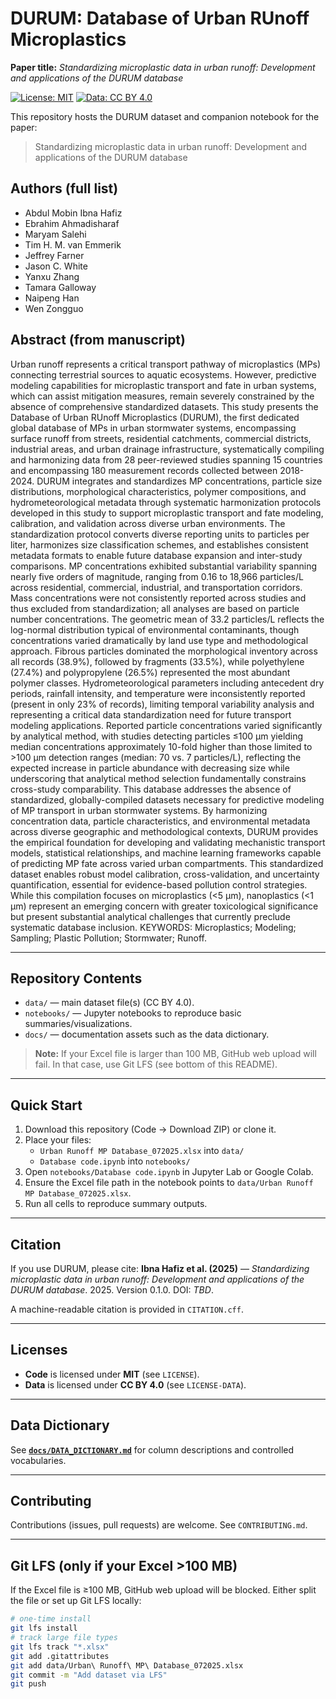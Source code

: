 # DURUM: Database of Urban RUnoff Microplastics

**Paper title:** *Standardizing microplastic data in urban runoff: Development and applications of the DURUM database*

[![License: MIT](https://img.shields.io/badge/License-MIT-green.svg)]()
[![Data: CC BY 4.0](https://img.shields.io/badge/Data-CC%20BY%204.0-blue.svg)]()

This repository hosts the DURUM dataset and companion notebook for the paper:

> Standardizing microplastic data in urban runoff: Development and applications of the DURUM database

## Authors (full list)
- Abdul Mobin Ibna Hafiz
- Ebrahim Ahmadisharaf
- Maryam Salehi
- Tim H. M. van Emmerik
- Jeffrey Farner
- Jason C. White
- Yanxu Zhang
- Tamara Galloway
- Naipeng Han
- Wen Zongguo

## Abstract (from manuscript)
Urban runoff represents a critical transport pathway of microplastics (MPs) connecting terrestrial sources to aquatic ecosystems. However, predictive modeling capabilities for microplastic transport and fate in urban systems, which can assist mitigation measures, remain severely constrained by the absence of comprehensive standardized datasets. This study presents the Database of Urban RUnoff Microplastics (DURUM), the first dedicated global database of MPs in urban stormwater systems, encompassing surface runoff from streets, residential catchments, commercial districts, industrial areas, and urban drainage infrastructure, systematically compiling and harmonizing data from 28 peer-reviewed studies spanning 15 countries and encompassing 180 measurement records collected between 2018-2024. DURUM integrates and standardizes MP concentrations, particle size distributions, morphological characteristics, polymer compositions, and hydrometeorological metadata through systematic harmonization protocols developed in this study to support microplastic transport and fate modeling, calibration, and validation across diverse urban environments. The standardization protocol converts diverse reporting units to particles per liter, harmonizes size classification schemes, and establishes consistent metadata formats to enable future database expansion and inter-study comparisons. MP concentrations exhibited substantial variability spanning nearly five orders of magnitude, ranging from 0.16 to 18,966 particles/L across residential, commercial, industrial, and transportation corridors. Mass concentrations were not consistently reported across studies and thus excluded from standardization; all analyses are based on particle number concentrations. The geometric mean of 33.2 particles/L reflects the log-normal distribution typical of environmental contaminants, though concentrations varied dramatically by land use type and methodological approach. Fibrous particles dominated the morphological inventory across all records (38.9%), followed by fragments (33.5%), while polyethylene (27.4%) and polypropylene (26.5%) represented the most abundant polymer classes. Hydrometeorological parameters including antecedent dry periods, rainfall intensity, and temperature were inconsistently reported (present in only 23% of records), limiting temporal variability analysis and representing a critical data standardization need for future transport modeling applications. Reported particle concentrations varied significantly by analytical method, with studies detecting particles ≤100 μm yielding median concentrations approximately 10-fold higher than those limited to >100 μm detection ranges (median: 70 vs. 7 particles/L), reflecting the expected increase in particle abundance with decreasing size while underscoring that analytical method selection fundamentally constrains cross-study comparability. This database addresses the absence of standardized, globally-compiled datasets necessary for predictive modeling of MP transport in urban stormwater systems. By harmonizing concentration data, particle characteristics, and environmental metadata across diverse geographic and methodological contexts, DURUM provides the empirical foundation for developing and validating mechanistic transport models, statistical relationships, and machine learning frameworks capable of predicting MP fate across varied urban compartments. This standardized dataset enables robust model calibration, cross-validation, and uncertainty quantification, essential for evidence-based pollution control strategies. While this compilation focuses on microplastics (<5 μm), nanoplastics (<1 μm) represent an emerging concern with greater toxicological significance but present substantial analytical challenges that currently preclude systematic database inclusion.
KEYWORDS: Microplastics; Modeling; Sampling; Plastic Pollution; Stormwater; Runoff.

---

## Repository Contents
- `data/` — main dataset file(s) (CC BY 4.0).
- `notebooks/` — Jupyter notebooks to reproduce basic summaries/visualizations.
- `docs/` — documentation assets such as the data dictionary.

> **Note:** If your Excel file is larger than 100 MB, GitHub web upload will fail. In that case, use Git LFS (see bottom of this README).

---

## Quick Start
1. Download this repository (Code → Download ZIP) or clone it.
2. Place your files:
   - `Urban Runoff MP Database_072025.xlsx` into `data/`
   - `Database code.ipynb` into `notebooks/`
3. Open `notebooks/Database code.ipynb` in Jupyter Lab or Google Colab.
4. Ensure the Excel file path in the notebook points to `data/Urban Runoff MP Database_072025.xlsx`.
5. Run all cells to reproduce summary outputs.

---

## Citation
If you use DURUM, please cite: **Ibna Hafiz et al. (2025)** — *Standardizing microplastic data in urban runoff: Development and applications of the DURUM database*. 2025. Version 0.1.0. DOI: *TBD*.

A machine-readable citation is provided in `CITATION.cff`.

---

## Licenses
- **Code** is licensed under **MIT** (see `LICENSE`).
- **Data** is licensed under **CC BY 4.0** (see `LICENSE-DATA`).

---

## Data Dictionary
See **[`docs/DATA_DICTIONARY.md`](docs/DATA_DICTIONARY.md)** for column descriptions and controlled vocabularies.

---

## Contributing
Contributions (issues, pull requests) are welcome. See `CONTRIBUTING.md`.

---

## Git LFS (only if your Excel >100 MB)
If the Excel file is ≥100 MB, GitHub web upload will be blocked. Either split the file or set up Git LFS locally:

```bash
# one-time install
git lfs install
# track large file types
git lfs track "*.xlsx"
git add .gitattributes
git add data/Urban\ Runoff\ MP\ Database_072025.xlsx
git commit -m "Add dataset via LFS"
git push
```
